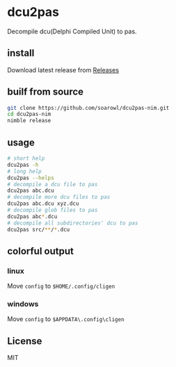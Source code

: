 # dcu2pas

Decompile dcu(Delphi Compiled Unit) to pas.

## install

Download latest release from [Releases](https://github.com/soarowl/dcu2pas-nim/releases)

## builf from source

```sh
git clone https://github.com/soarowl/dcu2pas-nim.git
cd dcu2pas-nim
nimble release
```

## usage

```sh
# short help
dcu2pas -h
# long help
dcu2pas --helps
# decompile a dcu file to pas
dcu2pas abc.dcu
# decompile more dcu files to pas
dcu2pas abc.dcu xyz.dcu
# decompile glob files to pas
dcu2pas abc*.dcu
# decompile all subdirectories' dcu to pas
dcu2pas src/**/*.dcu
```

## colorful output

### linux

Move `config` to `$HOME/.config/cligen`

### windows

Move `config` to `$APPDATA\.config\cligen`

## License

MIT
